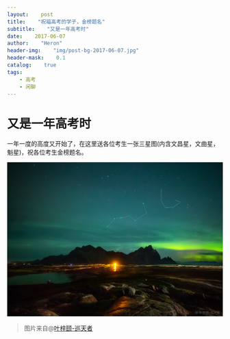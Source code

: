 ```yaml
---
layout:    post
title:    "祝福高考的学子，金榜题名"
subtitle:    "又是一年高考时"
date:    2017-06-07
author:    "Heron"
header-img:    "img/post-bg-2017-06-07.jpg"
header-mask:    0.1
catalog:    true
tags:
    - 高考
    - 闲聊
---
```

# 又是一年高考时

一年一度的高度又开始了，在这里送各位考生一张三星图(内含文昌星，文曲星，魁星)，祝各位考生金榜题名。

![](/img/in-post/sanxing.jpg)

> 图片来自@[叶梓颐-巡天者](http://weibo.com/yeziyiyeziyi)

